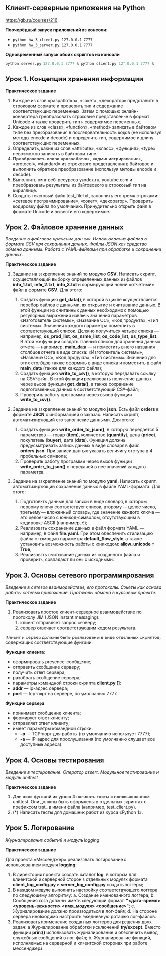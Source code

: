 Клиент-серверные приложения на Python
---
https://gb.ru/courses/216

**Поочерёдный запуск приложений из консоли**:

-  `python hw_3_client.py 127.0.0.1 7777`
-  `python hw_3_server.py 127.0.0.1 7777`

**Одновременный запуск обоих скриптов из консоли**
```python
python server.py 127.0.0.1 7777 & python client.py 127.0.0.1 7777 &
```

## Урок 1. Концепции хранения информации

**Практическое задание**

1. Каждое из слов «разработка», «сокет», «декоратор» представить в строковом формате и проверить тип и содержание соответствующих переменных. Затем с помощью онлайн-конвертера преобразовать строковые представление в формат Unicode и также проверить тип и содержимое переменных.
2. Каждое из слов «class», «function», «method» записать в байтовом типе без преобразования в последовательность кодов (не используя методы encode и decode) и определить тип, содержимое и длину соответствующих переменных.
3. Определить, какие из слов «attribute», «класс», «функция», «type» невозможно записать в байтовом типе.
4. Преобразовать слова «разработка», «администрирование», «protocol», «standard» из строкового представления в байтовое и выполнить обратное преобразование (используя методы encode и decode).
5. Выполнить пинг веб-ресурсов yandex.ru, youtube.com и преобразовать результаты из байтовового в строковый тип на кириллице.
6. Создать текстовый файл test_file.txt, заполнить его тремя строками: «сетевое программирование», «сокет», «декоратор». Проверить кодировку файла по умолчанию. Принудительно открыть файл в формате Unicode и вывести его содержимое.



## Урок 2. Файловое хранение данных

*Введение в файловое хранение данных. Использование файлов в формате CSV при сохранении данных. Файлы JSON как средство обмена данными. Работа с YAML-файлами при обработке и сохранении данных*.

**Практическое задание**

1. Задание на закрепление знаний по модулю **CSV**. Написать скрипт, осуществляющий выборку определенных данных из файлов **info_1.txt**, **info_2.txt**, **info_3.txt** и формирующий новый «отчетный» файл в формате **CSV**. Для этого:
   1. Создать функцию **get_data()**, в которой в цикле осуществляется перебор файлов с данными, их открытие и считывание данных. В этой функции из считанных данных необходимо с помощью регулярных выражений извлечь значения параметров «Изготовитель системы», «Название ОС», «Код продукта», «Тип системы». Значения каждого параметра поместить в соответствующий список. Должно получиться четыре списка — например, **os_prod_list**, **os_name_list**, **os_code_list**, **os_type_list**. В этой же функции создать главный список для хранения данных отчета — например, **main_data** — и поместить в него названия столбцов отчета в виде списка: «Изготовитель системы», «Название ОС», «Код продукта», «Тип системы». Значения для этих столбцов также оформить в виде списка и поместить в файл **main_data** (также для каждого файла);
   2. Создать функцию **write_to_csv()**, в которую передавать ссылку на CSV-файл. В этой функции реализовать получение данных через вызов функции **get_data()**, а также сохранение подготовленных данных в соответствующий CSV-файл;
   3. Проверить работу программы через вызов функции **write_to_csv()**.

2. Задание на закрепление знаний по модулю **json**. Есть файл **orders** в формате **JSON** с информацией о заказах. Написать скрипт, автоматизирующий его заполнение данными. Для этого:

   1. Создать функцию **write_order_to_json()**, в которую передается 5 параметров — товар (**item**), количество (**quantity**), цена (**price**), покупатель (**buyer**), дата (**date**). Функция должна предусматривать запись данных в виде словаря в файл **orders.json**. При записи данных указать величину отступа в 4 пробельных символа;
   2. Проверить работу программы через вызов функции **write_order_to_json()** с передачей в нее значений каждого параметра.

3. Задание на закрепление знаний по модулю **yaml**. Написать скрипт, автоматизирующий сохранение данных в файле YAML-формата. Для этого:

   1. Подготовить данные для записи в виде словаря, в котором первому ключу соответствует список, второму — целое число, третьему — вложенный словарь, где значение каждого ключа — это целое число с юникод-символом, отсутствующим в кодировке ASCII (например, €);
   2. Реализовать сохранение данных в файл формата YAML — например, в файл **file.yaml**. При этом обеспечить стилизацию файла с помощью параметра **default_flow_style**, а также установить возможность работы с юникодом: **allow_unicode = True**;
   3. Реализовать считывание данных из созданного файла и проверить, совпадают ли они с исходными.

## Урок 3. Основы сетевого программирования

*Введение в сетевое взаимодействие, его протоколы. Сокеты как основа работы сетевых приложений. Протоколы обмена в курсовом проекте.*

**Практическое задание**

1. Реализовать простое клиент-серверное взаимодействие по протоколу JIM (JSON instant messaging):
   1. клиент отправляет запрос серверу;
   2. сервер отвечает соответствующим кодом результата.

Клиент и сервер должны быть реализованы в виде отдельных скриптов, содержащих соответствующие функции.

**Функции клиента**:
-   сформировать presence-сообщение;
-   отправить сообщение серверу;
-   получить ответ сервера;
-   разобрать сообщение сервера;
-   параметры командной строки скрипта **client.py <addr> [<port>]**:
  - **addr** — ip-адрес сервера;
  - **port** — tcp-порт на сервере, по умолчанию 7777.

**Функции сервера**:
- принимает сообщение клиента;
- формирует ответ клиенту;
- отправляет ответ клиенту;
- имеет параметры командной строки:
  - **-p <port>** — TCP-порт для работы (по умолчанию использует 7777);
  - **-a <addr>** — IP-адрес для прослушивания (по умолчанию слушает все доступные адреса).

## Урок 4. Основы тестирования

*Введение в тестирование. Оператор assert. Модульное тестирование и модуль unittest*

**Практическое задание**

1.	Для всех функций из урока 3 написать тесты с использованием unittest. Они должны быть оформлены в отдельных скриптах с префиксом test_ в имени файла (например, test_client.py).
2.	(*) Написать тесты для домашних работ из курса «Python 1».

## Урок 5. Логирование

*Журналирование событий и модуль logging*

**Практическое задание**

Для проекта «Мессенджер» реализовать логирование с использованием модуля **logging**:

1. В директории проекта создать каталог **log**, в котором для клиентской и серверной сторон в отдельных модулях формата **client_log_config.py** и **server_log_config.py** создать логгеры;
2. В каждом модуле выполнить настройку соответствующего логгера по следующему алгоритму:
   a. Создание именованного логгера;
   b. Сообщения лога должны иметь следующий формат: **"<дата-время> <уровень-важности> <имя_модуля> <сообщение>"**;
   c. Журналирование должно производиться в лог-файл;
   d. На стороне сервера необходимо настроить ежедневную ротацию лог-файлов.  
3. Реализовать применение созданных логгеров для решения двух задач:
   a Журналирование обработки исключений **try/except**. Вместо функции **print()** использовать журналирование и обеспечить вывод служебных сообщений в лог-файл;
   b. Журналирование функций, исполняемых на серверной и клиентской сторонах при работе мессенджера.
